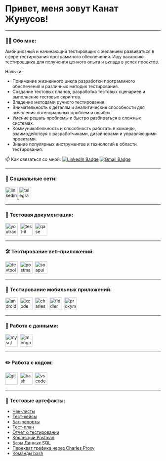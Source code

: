 # Привет, меня зовут Канат Жунусов!

---

### 👨‍💻 Обо мне:

Амбициозный и начинающий тестировщик с желанием развиваться в сфере тестирования программного обеспечения. Ищу вакансию тестировщика для получения ценного опыта и вклада в успех проектов.

Навыки:

- Понимание жизненного цикла разработки программного обеспечения и различных методик тестирования.
- Создание тестовых планов, разработка тестовых сценариев и выполнение тестовых скриптов.
- Владение методами ручного тестирования.
- Внимательность к деталям и аналитические способности для выявления потенциальных проблем и ошибок.
- Умение решать проблемы и быстро разбираться в сложных системах.
- Коммуникабельность и способность работать в команде, взаимодействуя с разработчиками, дизайнерами и управляющими проектами.
- Знание популярных инструментов и технологий в области тестирования.

📫 Как связаться со мной: [![LinkedIn Badge](https://img.shields.io/badge/-@zhunusov-blue?style=flat&logo=LinkedIn&logoColor=white)](https://www.linkedin.com/in/zhunusov/) [![Gmail Badge](https://img.shields.io/badge/-Gmail-red?style=flat&logo=Gmail&logoColor=white)](zhunusov787@gmail.com)

---

### 🤝 Социальные сети:

  <div id="badges">
    <a href="https://www.linkedin.com/in/zhunusov/" target="_blank">
      <img src="https://cdn-icons-png.flaticon.com/512/2504/2504799.png" width="40" height="40" alt="linkedin" />
    </a>
    <a href="https://t.me/kan_lucky" target="_blank">
      <img src="https://cdn-icons-png.flaticon.com/512/2111/2111646.png" width="40" height="40" alt="telegram" />
    </a>
  </div>

---

### 📁 Тестовая документация:

<div>
  <img src="https://upload.wikimedia.org/wikipedia/commons/thumb/8/8d/YouTrack_Icon.svg/1024px-YouTrack_Icon.svg.png?20200803082248" title="youtrack" alt="youtrack" width="40" height="40"/>&nbsp
  <img src="https://docs.testit.software/images/testit_logo_icon.png" title="test-it" alt="test-it" width="40" height="40"/>&nbsp
  <img src="https://luna1.co/eb0187.png" title="qase" alt="qase" width="40" height="40"/>&nbsp
</div>

---

### 🛠 Тестирование веб-приложений:

<div>
  <img src="https://d33wubrfki0l68.cloudfront.net/38b5c953a4667366685d55db55d057c86db1fc54/a0fdc/static/acae6b24d940347661ca901ea07f47c1/chrome-dev-logo-icon.png" title="devtools" alt="devtools" width="40" height="40"/>&nbsp
  <img src="https://img.uxwing.com/wp-content/themes/uxwing/download/brands-social-media/postman-icon.svg" title="postman" alt="postman" width="40" height="40"/>&nbsp
  <img src="https://static0.smartbear.co/smartbearbrand/media/images/home/soapui-icon.svg" title="soapui" alt="soapui" width="40" height="40"/>&nbsp
</div>

---

### 📱 Тестирование мобильных приложений:

<div>
  <img src="https://cdn.jsdelivr.net/gh/devicons/devicon/icons/androidstudio/androidstudio-original.svg" title="android-studio" alt="android-studio" width="40" height="40"/>&nbsp
  <img src="https://cdn.jsdelivr.net/gh/devicons/devicon/icons/xcode/xcode-original.svg" title="xcode" alt="xcode" width="40" height="40"/>&nbsp
  <img src="https://cdn.icon-icons.com/icons2/3053/PNG/512/charles_proxy_macos_bigsur_icon_190302.png" title="charles-proxy" alt="charles-proxy" width="40" height="40"/>&nbsp
  <img src="https://www.megaleechers.com/storage/Fiddler-Everywhere-Icon.png" title="fiddler" alt="fiddler" width="40" height="40"/>&nbsp
  <img src="https://pbs.twimg.com/profile_images/1589614420766126080/slAIVDtr_400x400.jpg" title="proxyman" alt="proxyman" width="40" height="40"/>&nbsp
</div>


---

### 💾 Работа с данными:

<div>
  <img src="https://cdn.jsdelivr.net/gh/devicons/devicon/icons/mysql/mysql-original.svg" title="mysql" alt="mysql" width="40" height="40"/>&nbsp
  <img src="https://cdn.jsdelivr.net/gh/devicons/devicon/icons/mongodb/mongodb-original.svg" title="mongodb" alt="mongodb" width="40" height="40"/>&nbsp
</div>

---

### ✏️ Работа с кодом:

<div>
  <img src="https://cdn.jsdelivr.net/gh/devicons/devicon/icons/git/git-original.svg" title="git" alt="git" width="40" height="40"/>&nbsp
  <img src="https://upload.wikimedia.org/wikipedia/commons/thumb/4/4b/Bash_Logo_Colored.svg/1024px-Bash_Logo_Colored.svg.png?20180723054350" title="bash" alt="bash" width="40" height="40"/>&nbsp
  <img src="https://cdn.jsdelivr.net/gh/devicons/devicon/icons/vscode/vscode-original.svg" title="vscode" alt="vscode" width="40" height="40"/>&nbsp
  
</div>

---

### 📁 Тестовые артефакты:

- [Чек-листы](https://github.com/KanatZhunusov/check-lists.git)
- [Тест-кейсы](https://github.com/KanatZhunusov/test-cases.git)
- [Баг-репорты](https://github.com/KanatZhunusov/bug-reports.git)
- [Тест-план](https://github.com/KanatZhunusov/test-plan.git)
- [Отчет о тестировании](https://github.com/KanatZhunusov/test-result-report.git)
- [Коллекции Postman](https://github.com/KanatZhunusov/Postman-collections.git) 
- [Базы Данных SQL](https://github.com/KanatZhunusov/SQL.git)
- [Перехват трафика через Charles Proxy](https://github.com/KanatZhunusov/Charles-Proxy.git)
- [Команды bash](https://github.com/KanatZhunusov/Bash_commands.git)
